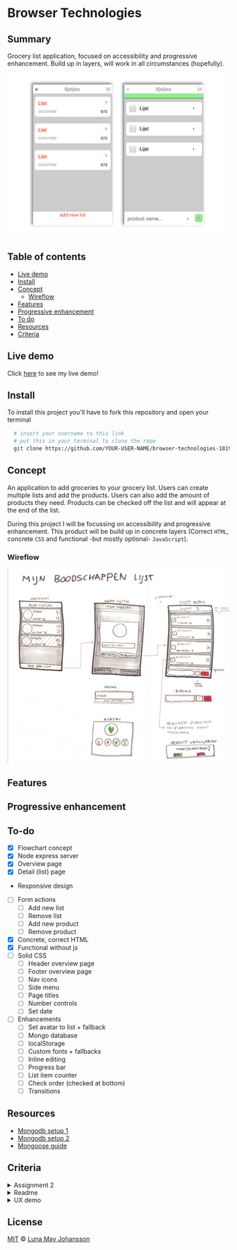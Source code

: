 # Browser Technologies

## Summary
Grocery list application, focused on accessibility and progressive enhancement. Build up in layers, will work in all circumstances (hopefully).

![groceries app](/img/groceries.png)

## Table of contents
- [Live demo](#Live-demo)
- [Install](#Install)
- [Concept](#Concept)
  - [Wireflow](#Wireflow)
- [Features](#Features)
- [Progressive enhancement](#Progressive-enhancement)
- [To do](#To-do)
- [Resources](#Resources)
- [Criteria](#Criteria)

## Live demo
Click [here](...) to see my live demo!

## Install
To install this project you'll have to fork this repository and open your terminal
```bash
  # insert your username to this link
  # put this in your terminal to clone the repo
  git clone https://github.com/YOUR-USER-NAME/browser-technologies-1819.git
```

## Concept
An application to add groceries to your grocery list. Users can create multiple lists and add the products. Users can also add the amount of products they need. Products can be checked off the list and will appear at the end of the list.

During this project I will be focussing on accessibility and progressive enhancement. This product will be build up in concrete layers (Correct `HTML`, concrete `CSS` and functional -but mostly optional- `JavaScript`).

### Wireflow
![Wireflow](/img/wireflow.png)

## Features

## Progressive enhancement

## To-do
- [x] Flowchart concept   
- [x] Node express server   
- [x] Overview page
- [x] Detail (list) page
- Responsive design   
- [ ] Form actions
  - [ ] Add new list
  - [ ] Remove list
  - [ ] Add new product
  - [ ] Remove product
- [x] Concrete, correct HTML   
- [x] Functional without js   
- [ ] Solid CSS   
  - [ ] Header overview page   
  - [ ] Footer overview page
  - [ ] Nav icons
  - [ ] Side menu
  - [ ] Page titles
  - [ ] Number controls
  - [ ] Set date
- [ ] Enhancements
  - [ ] Set avatar to list + fallback
  - [ ] Mongo database
  - [ ] localStorage
  - [ ] Custom fonts + fallbacks
  - [ ] Inline editing
  - [ ] Progress bar
  - [ ] List item counter
  - [ ] Check order (checked at bottom)
  - [ ] Transitions

## Resources
- [Mongodb setup 1](https://www.robinwieruch.de/mongodb-express-setup-tutorial/)
- [Mongodb setup 2](https://www.robinwieruch.de/mongodb-express-node-rest-api/)
- [Mongoose guide](https://mongoosejs.com/docs/guide.html)

## Criteria
<details><summary>Assignment 2</summary>
<ul>
  <li>De code staat in een repository op GitHub</li>
  <li>De demo is opgebouwd in 3 lagen, volgens het principe van Progressive Enhancement</li>
  <li>Student kan de Basic functionaliteit van een use case doorgronden</li>
  <li>Student kan uitleggen wat Progressive Enhancement en Feature Detectie is en hoe dit toe te passen in Web Development</li>
</ul>

<h4>Een readme met</h4>
<ul>
  <li>Een (wireflow) schets van de functionaliteit met een beschrijving van de core functionality. Geef ook aan wat de  functional, reliable, usable en pleasurable laag.</li>
  <li>Een beschrijving van de feature(s)/Browser Technologies</li>
  <li>Welke browser de feature(s) wel/niet ondersteunen</li>
  <li>Een beschrijving van de accessibility issues die zijn onderzocht</li>
</ul>
</details>

<details><summary>Readme</summary>
<ul>
  <li>Een (wireflow) schets van de functionaliteit met een beschrijving van de core functionality. Geef ook aan wat de  functional, reliable, usable en pleasurable laag.</li>
  <li>Een beschrijving van de feature(s)/Browser Technologies</li>
  <li>Welke browser de feature(s) wel/niet ondersteunen</li>
  <li>Een beschrijving van de accessibility issues die zijn onderzocht</li>
</ul>
</details>

<details><summary>UX demo</summary>
<ul>
  <li>De leesbaarheidsregels zijn toegepast, contrast en kleuren kloppen</li>
  <li>Het heeft een gebruiksvriendelijke interface, met gebruikmaking van affordance en feedback op de interactieve elementen</li>
  <li>Met meest 'enhanced' versie is super vet, gaaf en h-e-l-e-maal te leuk om te gebruiken</li>
</ul>
</details>

## License
[MIT](LICENSE) © [Luna May Johansson](https://github.com/maybuzz)
